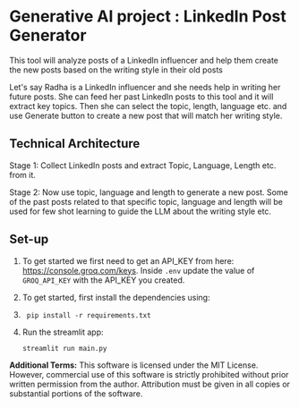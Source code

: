 # Generative AI project : LinkedIn Post Generator
This tool will analyze posts of a LinkedIn influencer and help them create the new posts based on the writing style in their old posts  

Let's say Radha is a LinkedIn influencer and she needs help in writing her future posts. She can feed her past LinkedIn posts to this tool and it will extract key topics. Then she can select the topic, length, language etc. and use Generate button to create a new post that will match her writing style. 

## Technical Architecture

Stage 1: Collect LinkedIn posts and extract Topic, Language, Length etc. from it.

Stage 2: Now use topic, language and length to generate a new post. Some of the past posts related to that specific topic, language and length will be used for few shot learning to guide the LLM about the writing style etc.

## Set-up
1. To get started we first need to get an API_KEY from here: https://console.groq.com/keys. Inside `.env` update the value of `GROQ_API_KEY` with the API_KEY you created. 
2. To get started, first install the dependencies using:

3.  ```commandline
     pip install -r requirements.txt
    ```
4. Run the streamlit app:
   ```commandline
   streamlit run main.py
   ```


**Additional Terms:**
This software is licensed under the MIT License. However, commercial use of this software is strictly prohibited without prior written permission from the author. Attribution must be given in all copies or substantial portions of the software.

